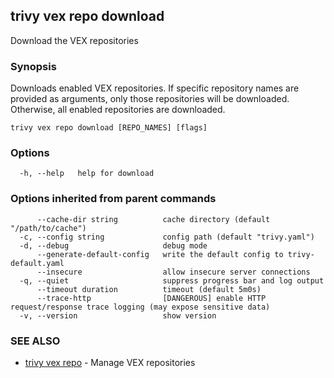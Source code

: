 ## trivy vex repo download

Download the VEX repositories

### Synopsis

Downloads enabled VEX repositories. If specific repository names are provided as arguments, only those repositories will be downloaded. Otherwise, all enabled repositories are downloaded.

```
trivy vex repo download [REPO_NAMES] [flags]
```

### Options

```
  -h, --help   help for download
```

### Options inherited from parent commands

```
      --cache-dir string          cache directory (default "/path/to/cache")
  -c, --config string             config path (default "trivy.yaml")
  -d, --debug                     debug mode
      --generate-default-config   write the default config to trivy-default.yaml
      --insecure                  allow insecure server connections
  -q, --quiet                     suppress progress bar and log output
      --timeout duration          timeout (default 5m0s)
      --trace-http                [DANGEROUS] enable HTTP request/response trace logging (may expose sensitive data)
  -v, --version                   show version
```

### SEE ALSO

* [trivy vex repo](trivy_vex_repo.md)	 - Manage VEX repositories

